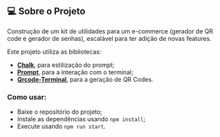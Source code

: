 
## 💻 Sobre o Projeto

Construção de um kit de utilidades para um e-commerce (gerador de QR code e gerador de senhas), escalável para ter adição de novas features.

Este projeto utiliza as bibliotecas:
- <b>[Chalk](https://www.npmjs.com/package/chalk)</b>, para estilização do prompt;
- <b>[Prompt](https://www.npmjs.com/package/prompt)</b>, para a interação com o terminal;
- <b>[Qrcode-Terminal](https://www.npmjs.com/package/qrcode-terminal)</b>, para a geração de QR Codes.

### Como usar:

- Baixe o repositório do projeto;
- Instale as dependências usando <code>npm install</code>;
- Execute usando <code>npm run start</code>.
